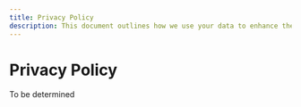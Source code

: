 ```yaml
---
title: Privacy Policy
description: This document outlines how we use your data to enhance the experience of this "Bot"
---
```


# Privacy Policy

To be determined
